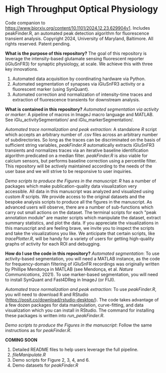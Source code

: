 # High Throughput Optical Physiology
Code companion to https://www.biorxiv.org/content/10.1101/2024.12.23.629904v1. Includes peakFinder.R, an automated peak detection algorithm for fluorescence transient analysis. Copyright 2024, University of Maryland, Baltimore. All rights reserved. Patent pending.


**What is the purpose of this repository?**
The goal of this repository is leverage the intensity-based glutamate sensing fluorescent reporter (iGluSnFR3) for synaptic physiology, at scale.
We achieve this with three key innovations.
1) Automated data acquisition by coordinating hardware via Python.
2) Automated segmentation of synapses via iGluSnFR3 activity or a fluorescent marker (using SynQuant).
3) Automated correction and normalization of intensity-time traces and extraction of fluorescence transients for downstream analysis.

**What is contained in this repository?**
_Automated segmentation via activity or marker_:
A pipeline of macros in ImageJ macro language and MATLAB. See iGlu_activitySegmentation/ and iGlu_markerSegmentation/.

_Automated trace normalization and peak extraction_:
A standalone _R_ script which accepts an arbitrary number of .csv files across an arbitrary number of subdirectories. So long as the traces can be discriminated on the basis of sufficient string variables, _peakFinder.R_ automatically extracts iGluSnFR3 transients and normalizes traces via an iterative baseline identification algorithm predicated on a median filter. _peakFinder.R_ is also viable for calcium sensors, but performs baseline correction using a percentile filter. This repository will be actively maintained according to the needs of the user base and we will strive to be responsive to user inquiries.  

_Demo scripts to produce the Figures in the manuscript_:
_R_ has a number of packages which make publication-quality data visualization very accessible. All data in this manuscript was analyzed and visualized using custom _R_ scripts. We provide access to the original datasets and the bespoke analysis scripts to produce all the figures in the manuscript. As advanced users will observe, there are a number of sub-functions which carry out small actions on the dataset. The terminal scripts for each "peak annotation module" are master scripts which manipulate the dataset, extract summary statistics, and plot the data. If you appreciate the visualizations in this manuscript and are feeling brave, we invite you to inspect the scripts and take the visualizations you like. We anticipate that certain scripts, like _tracePlotter.R_, will be handy for a variety of users for getting high-quality graphs of activity for each ROI and debugging.

**How do I use the code in this repository?**
_Automated segmentation_:
To use activity-based segmentation, you will need a MATLAB instance, as the code for frequency-domain filtering of iGluSnFR recordings was originally written by Phillipe Mendonça in MATLAB (see Mendonça, et al. _Nature Communications_, 2021). 
To use marker-based segmentation, you will need to install SynQuant and Fast4DReg in ImageJ (or FIJI).

_Automated trace normalization and peak extraction_:
To use _peakFinder.R_, you will need to download R and RStudio (https://posit.co/download/rstudio-desktop/). The code takes advantage of a few dozen packages for data manipulation, curve-fitting, and data visualization which you can install in RStudio. The command for installing these packages is written into _run_peakFinder.R_.  

_Demo scripts to produce the Figures in the manuscript_:
Follow the same instructions as for _peakFinder.R_.

**COMING SOON**
1) Detailed README files to help users leverage the full pipeline.
2) _fileManipulate.R_
3) Demo scripts for Figure 2, 3, 4, and 6.
4) Demo datasets for _peakFinder.R_


